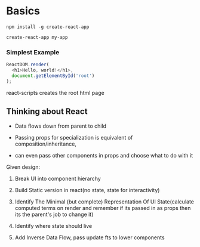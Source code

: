 # Basics

`npm install -g create-react-app`

`create-react-app my-app`

### Simplest Example

```js
ReactDOM.render(
  <h1>Hello, world!</h1>,
  document.getElementById('root')
);
```

react-scripts creates the root html page

## Thinking about React

- Data flows down from parent to child

- Passing props for specialization is equivalent of composition/inheritance, 

- can even pass other components in props and choose what to do with it

Given design:

1) Break UI into component hierarchy

2) Build Static version in react(no state, state for interactivity)

3) Identify The Minimal (but complete) Representation Of UI State(calculate computed terms on render and remember if its passed in as props then its the parent's job to change it)

4) Identify where state should live

5) Add Inverse Data Flow, pass update fts to lower components

